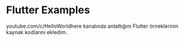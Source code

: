 # Flutter Examples
 youtube.com/c/HelloWorldhere kanalında anlattığım Flutter örneklerinin kaynak kodlarını ekledim.
